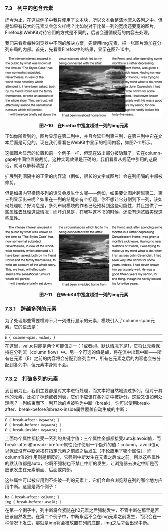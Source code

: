 ### 7.3　列中的包含元素

迄今为止，在这些例子中我只使用了文本块，所以文本会整洁地流入各列之中。但是如果有较大的元素又会怎么样呢？比如说对于比某一列的宽度还要宽的图片，Firefox和WebKit对待它们的方式是不同的，后者会遵循规范的内容去处理。

我们来看看每种浏览器中不同的解决方案，先使用img元素，把一张图片添加在分列布局的内部。首先，先看看Firefox中的结果，显示在图7-10中。

![296.png](../images/296.png)
<center class="my_markdown"><b class="my_markdown">图7-10　在Firefox中宽度超过一列的img元素</b></center>

正如你所看到的，图片显示在第二列中，并且会延伸到第三列，在第三列中它在文本后面是可见的。现在我们看看在WebKit中显示的相同内容，如图7-11所示。

这幅图片显示的位置和前一个例子一样，但现在溢出部分被隐藏了，它在column-gap的中间位置被裁剪。这种实现效果是正确的，我们看看从规范中引用的这段话，就可以解释清楚了：

扩展到列间隔中的正常的内容流（例如，很长的文字或图片）会在列间隔的中部被修剪。

但是如果内容横跨多列的话又会发生什么呢——例如，如果要让图片跨越第二、第三列显示出来呢？如果在一列的结尾处有个标题，你不想让它分割到下一列，该如何处理呢？好消息是，多列布局模块的作者已经预料到这些可能性，并且提供了一些属性去处理这些情况；而坏消息是，在我写这本书的时候，还没有浏览器实现这些属性。

![297.png](../images/297.png)
<center class="my_markdown"><b class="my_markdown">图7-11　在WebKit中宽度超过一列的img元素</b></center>

### 7.3.1　跨越多列的元素

为了处理那些需要横跨不只一列进行显示的元素，模块引入了column-span元素。它的语法是：

![298.png](../images/298.png)
在这里，value只能是两个可能值之一：1或者all。默认情况下是1，它将让元素保持在分列流（column flow）中。另一个可选的值是all，将在流中出现中断——所有在元素（E）之前的内容将会分配到各列当中，所有在元素之后的内容也会被分配到各列中，但元素本身则不会。

### 7.3.2　打破多列的元素

到目前为止，我们主要都是对文本进行处理，而文本将自然地流过多列。但对于其他的元素，比如子标题或者列表，它们不应该在各列之中被拆分，这些又该如何处理呢？一列结束而下一列开始的点被称为中断（break），你可以使用break-after、break-before和break-inside属性覆盖自动生成的中断：

![299.png](../images/299.png)
上面每个属性都接受一系列的关键字值：三个属性全部都接受auto和avoid值，而break-after和breadk-brefore属性允许使用一个额外的值：column。avoid值可以保证没有中断紧挨在指定元素之前或之后发生（不论应用了哪个属性），而column值的作用则是相反的，它强制中断发生在元素之后或之前。所以这些属性的默认值都是auto，它既不强制也不禁止中断的发生，让浏览器去决定中断是否应该发生在元素前面、后面或内部。

这些属性可以被应用到不突破一列的元素上，它们会命令浏览器在列的哪个地方应用中断。这里是两个例子：

![300.png](../images/300.png)
在第一个例子中，列中断将会紧随在h2元素之后强制发生，不管中断在那里是否应该自然发生。在第二个例子中，中断永远不会在img元素之前发生，而只会在一种情况下发生，那就是img将会被放置在列的底部，img之后才会出现中断。

